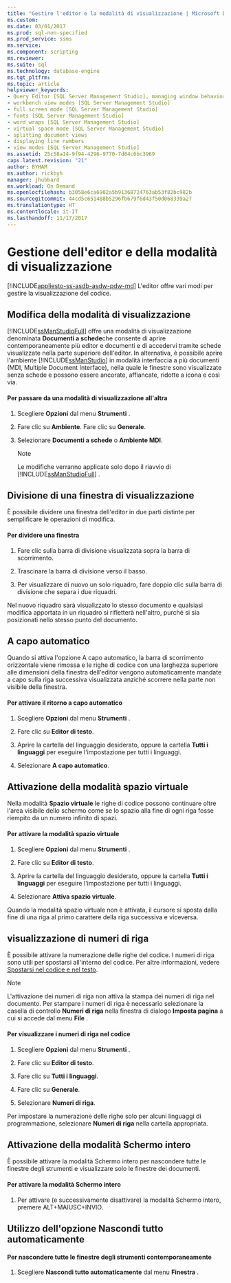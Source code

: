 ```yaml
---
title: "Gestire l'editor e la modalità di visualizzazione | Microsoft Docs"
ms.custom: 
ms.date: 03/01/2017
ms.prod: sql-non-specified
ms.prod_service: ssms
ms.service: 
ms.component: scripting
ms.reviewer: 
ms.suite: sql
ms.technology: database-engine
ms.tgt_pltfrm: 
ms.topic: article
helpviewer_keywords:
- Query Editor [SQL Server Management Studio], managing window behavior
- workbench view modes [SQL Server Management Studio]
- full screen mode [SQL Server Management Studio]
- fonts [SQL Server Management Studio]
- word wraps [SQL Server Management Studio]
- virtual space mode [SQL Server Management Studio]
- splitting document views
- displaying line numbers
- view modes [SQL Server Management Studio]
ms.assetid: 25c58a14-9f94-4296-9770-7d84c6bc3969
caps.latest.revision: "21"
author: BYHAM
ms.author: rickbyh
manager: jhubbard
ms.workload: On Demand
ms.openlocfilehash: b3058e6ca6902a5b91368724763ab53f82bc982b
ms.sourcegitcommit: 44cd5c651488b5296fb679f6d43f50d068339a27
ms.translationtype: HT
ms.contentlocale: it-IT
ms.lasthandoff: 11/17/2017
---
```

# <a name="manage-the-editor-and-view-mode"></a>Gestione dell'editor e della modalità di visualizzazione
[!INCLUDE[appliesto-ss-asdb-asdw-pdw-md](../../includes/appliesto-ss-asdb-asdw-pdw-md.md)] L'editor offre vari modi per gestire la visualizzazione del codice.  
  
## <a name="changing-the-view-mode"></a>Modifica della modalità di visualizzazione  
 [!INCLUDE[ssManStudioFull](../../includes/ssmanstudiofull-md.md)] offre una modalità di visualizzazione denominata **Documenti a schede**che consente di aprire contemporaneamente più editor e documenti e di accedervi tramite schede visualizzate nella parte superiore dell'editor. In alternativa, è possibile aprire l'ambiente [!INCLUDE[ssManStudio](../../includes/ssmanstudio-md.md)] in modalità interfaccia a più documenti (MDI, Multiple Document Interface), nella quale le finestre sono visualizzate senza schede e possono essere ancorate, affiancate, ridotte a icona e così via.  
  
#### <a name="to-switch-between-view-modes"></a>Per passare da una modalità di visualizzazione all'altra  
  
1.  Scegliere **Opzioni** dal menu **Strumenti** .  
  
2.  Fare clic su **Ambiente**. Fare clic su **Generale**.  
  
3.  Selezionare **Documenti a schede** o **Ambiente MDI**.  
  
    > [!NOTE]  
    >  Le modifiche verranno applicate solo dopo il riavvio di [!INCLUDE[ssManStudioFull](../../includes/ssmanstudiofull-md.md)] .  
  
## <a name="splitting-the-view"></a>Divisione di una finestra di visualizzazione  
 È possibile dividere una finestra dell'editor in due parti distinte per semplificare le operazioni di modifica.  
  
#### <a name="to-split-a-window"></a>Per dividere una finestra  
  
1.  Fare clic sulla barra di divisione visualizzata sopra la barra di scorrimento.  
  
2.  Trascinare la barra di divisione verso il basso.  
  
3.  Per visualizzare di nuovo un solo riquadro, fare doppio clic sulla barra di divisione che separa i due riquadri.  
  
 Nel nuovo riquadro sarà visualizzato lo stesso documento e qualsiasi modifica apportata in un riquadro si rifletterà nell'altro, purché si sia posizionati nello stesso punto del documento.  
  
## <a name="word-wrap"></a>A capo automatico  
 Quando si attiva l'opzione A capo automatico, la barra di scorrimento orizzontale viene rimossa e le righe di codice con una larghezza superiore alle dimensioni della finestra dell'editor vengono automaticamente mandate a capo sulla riga successiva visualizzata anziché scorrere nella parte non visibile della finestra.  
  
#### <a name="to-activate-word-wrap"></a>Per attivare il ritorno a capo automatico  
  
1.  Scegliere **Opzioni** dal menu **Strumenti** .  
  
2.  Fare clic su **Editor di testo**.  
  
3.  Aprire la cartella del linguaggio desiderato, oppure la cartella **Tutti i linguaggi** per eseguire l'impostazione per tutti i linguaggi.  
  
4.  Selezionare **A capo automatico**.  
  
## <a name="enabling-virtual-space-mode"></a>Attivazione della modalità spazio virtuale  
 Nella modalità **Spazio virtuale** le righe di codice possono continuare oltre l'area visibile dello schermo come se lo spazio alla fine di ogni riga fosse riempito da un numero infinito di spazi.  
  
#### <a name="to-enable-virtual-space-mode"></a>Per attivare la modalità spazio virtuale  
  
1.  Scegliere **Opzioni** dal menu **Strumenti** .  
  
2.  Fare clic su **Editor di testo**.  
  
3.  Aprire la cartella del linguaggio desiderato, oppure la cartella **Tutti i linguaggi** per eseguire l'impostazione per tutti i linguaggi.  
  
4.  Selezionare **Attiva spazio virtuale**.  
  
 Quando la modalità spazio virtuale non è attivata, il cursore si sposta dalla fine di una riga al primo carattere della riga successiva e viceversa.  
  
## <a name="displaying-line-numbers"></a>visualizzazione di numeri di riga  
 È possibile attivare la numerazione delle righe del codice. I numeri di riga sono utili per spostarsi all'interno del codice. Per altre informazioni, vedere [Spostarsi nel codice e nel testo](../../relational-databases/scripting/navigate-code-and-text.md).  
  
> [!NOTE]  
>  L'attivazione dei numeri di riga non attiva la stampa dei numeri di riga nel documento. Per stampare i numeri di riga è necessario selezionare la casella di controllo **Numeri di riga** nella finestra di dialogo **Imposta pagina** a cui si accede dal menu **File** .  
  
#### <a name="to-display-line-numbers-in-code"></a>Per visualizzare i numeri di riga nel codice  
  
1.  Scegliere **Opzioni** dal menu **Strumenti** .  
  
2.  Fare clic su **Editor di testo**.  
  
3.  Fare clic su **Tutti i linguaggi**.  
  
4.  Fare clic su **Generale**.  
  
5.  Selezionare **Numeri di riga**.  
  
 Per impostare la numerazione delle righe solo per alcuni linguaggi di programmazione, selezionare **Numeri di riga** nella cartella appropriata.  
  
## <a name="enabling-full-screen-mode"></a>Attivazione della modalità Schermo intero  
 È possibile attivare la modalità Schermo intero per nascondere tutte le finestre degli strumenti e visualizzare solo le finestre dei documenti.  
  
#### <a name="to-enable-full-screen-mode"></a>Per attivare la modalità Schermo intero  
  
1.  Per attivare (e successivamente disattivare) la modalità Schermo intero, premere ALT+MAIUSC+INVIO.  
  
## <a name="using-auto-hide-all"></a>Utilizzo dell'opzione Nascondi tutto automaticamente  
  
#### <a name="to-hide-all-the-tool-windows-at-once"></a>Per nascondere tutte le finestre degli strumenti contemporaneamente  
  
1.  Scegliere **Nascondi tutto automaticamente** dal menu **Finestra** .  
  
  
